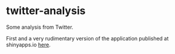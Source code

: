 # twitter-analysis
Some analysis from Twitter.

First and a very rudimentary version of the application published at shinyapps.io <a href="https://idaltchion.shinyapps.io/twitter-analysis/" target="_blank">here</a>.
